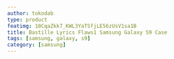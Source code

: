 ```yaml
---
author: tokodab
type: product
featimg: 10CqaZkk7_KWL3YaTSfjLE56zUsV1sa1B
title: Bastille Lyrics Flaws1 Samsung Galaxy S9 Case
tags: [samsung, galaxy, s9]
category: [samsung]
---
```


